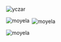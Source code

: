<p align="left"> <img src="https://komarev.com/ghpvc/?username=moyela&label=Profile%20views&color=ff69b4&style=for-the-badge" alt="yczar" /> </p>

<p><img align="left" src="https://github-readme-stats.vercel.app/api/top-langs?username=moyela&show_icons=true&locale=en&layout=compact&theme=onedark" alt="moyela" /></p>

<p>&nbsp;<img align="center" src="https://github-readme-stats.vercel.app/api?username=moyela&show_icons=true&locale=en&theme=onedark" alt="moyela" /></p>

<p><img align="center" src="https://github-readme-streak-stats.herokuapp.com/?user=moyela&theme=onedark" alt="moyela" /></p>
